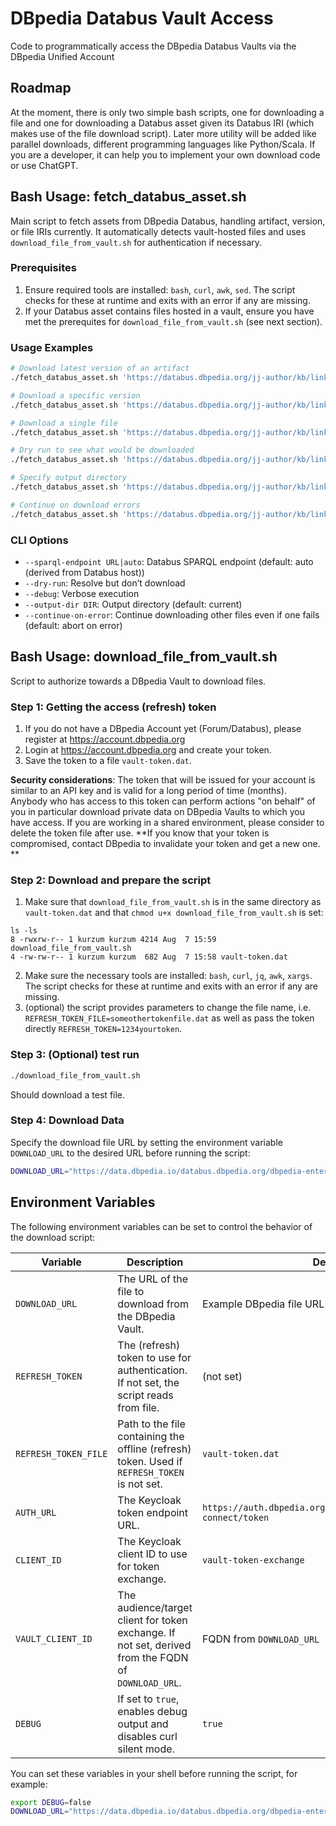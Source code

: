# DBpedia Databus Vault Access
Code to programmatically access the DBpedia Databus Vaults via the DBpedia Unified Account

## Roadmap
At the moment, there is only two simple bash scripts, one for downloading a file and one for downloading a Databus asset given its Databus IRI (which makes use of the file download script).
Later more utility will be added like parallel downloads, different programming languages like Python/Scala. If you are a developer, it can help you to implement your own download code or use ChatGPT. 


## Bash Usage: fetch_databus_asset.sh
Main script to fetch assets from DBpedia Databus, handling artifact, version, or file IRIs currently. It automatically detects vault-hosted files and uses `download_file_from_vault.sh` for authentication if necessary. 

### Prerequisites
1. Ensure required tools are installed: `bash`, `curl`, `awk`, `sed`. The script checks for these at runtime and exits with an error if any are missing.
2. If your Databus asset contains files hosted in a vault, ensure you have met the prerequites for `download_file_from_vault.sh` (see next section).

### Usage Examples
```bash
# Download latest version of an artifact
./fetch_databus_asset.sh 'https://databus.dbpedia.org/jj-author/kb/links'

# Download a specific version
./fetch_databus_asset.sh 'https://databus.dbpedia.org/jj-author/kb/links' --version '2020.07.29'

# Download a single file
./fetch_databus_asset.sh 'https://databus.dbpedia.org/jj-author/kb/links/2020.07.29/links_set=nbt_tag=owlSameAs_type=addresses.nt.bzip2'

# Dry run to see what would be downloaded
./fetch_databus_asset.sh 'https://databus.dbpedia.org/jj-author/kb/links' --dry-run

# Specify output directory
./fetch_databus_asset.sh 'https://databus.dbpedia.org/jj-author/kb/links' --output-dir /path/to/output

# Continue on download errors
./fetch_databus_asset.sh 'https://databus.dbpedia.org/jj-author/kb/links' --continue-on-error
```

### CLI Options
- `--sparql-endpoint URL|auto`: Databus SPARQL endpoint (default: auto (derived from Databus host))
- `--dry-run`: Resolve but don’t download
- `--debug`: Verbose execution
- `--output-dir DIR`: Output directory (default: current)
- `--continue-on-error`: Continue downloading other files even if one fails (default: abort on error)

## Bash Usage: download_file_from_vault.sh
Script to authorize towards a DBpedia Vault to download files.

### Step 1: Getting the access (refresh) token 
1. If you do not have a DBpedia Account yet (Forum/Databus), please register at https://account.dbpedia.org  
2. Login at https://account.dbpedia.org and create your token.
3. Save the token to a file `vault-token.dat`.

**Security considerations**: The token that will be issued for your account is similar to an API key and is valid for a long period of time (months). Anybody who has access to this token can perform actions "on behalf" of you in particular download private data on DBpedia Vaults to which you have access. If you are working in a shared environment, please consider to delete the token file after use. **If you know that your token is compromised, contact DBpedia to invalidate your token and get a new one. **

### Step 2: Download and prepare the script
1. Make sure that `download_file_from_vault.sh` is in the same directory as `vault-token.dat` and that `chmod u+x download_file_from_vault.sh` is set:
```
ls -ls
8 -rwxrw-r-- 1 kurzum kurzum 4214 Aug  7 15:59 download_file_from_vault.sh
4 -rw-rw-r-- 1 kurzum kurzum  682 Aug  7 15:58 vault-token.dat
```
2. Make sure the necessary tools are installed: `bash`, `curl`, `jq`, `awk`, `xargs`. The script checks for these at runtime and exits with an error if any are missing.
3. (optional) the script provides parameters to change the file name, i.e. `REFRESH_TOKEN_FILE=someothertokenfile.dat` as well as pass the token directly `REFRESH_TOKEN=1234yourtoken`.

### Step 3: (Optional) test run
```bash 
./download_file_from_vault.sh
```
Should download a test file.  

### Step 4: Download Data
Specify the download file URL by setting the environment variable `DOWNLOAD_URL` to the desired URL before running the script:

```bash 
DOWNLOAD_URL="https://data.dbpedia.io/databus.dbpedia.org/dbpedia-enterprise/sneak-preview/fusion/2025-07-17/fusion_subjectns%3Ddbpedia-io_vocab%3Drdf_props%3Dtype.ttl.gz" ./download_file_from_vault.sh
```

## Environment Variables

The following environment variables can be set to control the behavior of the download script:

| Variable            | Description                                                                                         | Default Value                                                                 |
|---------------------|-----------------------------------------------------------------------------------------------------|-------------------------------------------------------------------------------|
| `DOWNLOAD_URL`      | The URL of the file to download from the DBpedia Vault.                                              | Example DBpedia file URL                                                      |
| `REFRESH_TOKEN`     | The (refresh) token to use for authentication. If not set, the script reads from file.       | (not set)                                                                     |
| `REFRESH_TOKEN_FILE`| Path to the file containing the offline (refresh) token. Used if `REFRESH_TOKEN` is not set.         | `vault-token.dat`                                                           |
| `AUTH_URL`          | The Keycloak token endpoint URL.                                                                    | `https://auth.dbpedia.org/realms/dbpedia/protocol/openid-connect/token`       |
| `CLIENT_ID`         | The Keycloak client ID to use for token exchange.                                                   | `vault-token-exchange`                                                        |
| `VAULT_CLIENT_ID`   | The audience/target client for token exchange. If not set, derived from the FQDN of `DOWNLOAD_URL`. | FQDN from `DOWNLOAD_URL`                                                      |
| `DEBUG`             | If set to `true`, enables debug output and disables curl silent mode.                               | `true`                                                                        |

You can set these variables in your shell before running the script, for example:

```bash
export DEBUG=false
DOWNLOAD_URL="https://data.dbpedia.io/databus.dbpedia.org/dbpedia-enterprise/dev/fusion-sneak-preview/2025-04-24-BETA/commons.wikimedia.org.nt.gz"./download_file_from_vault.sh
```




